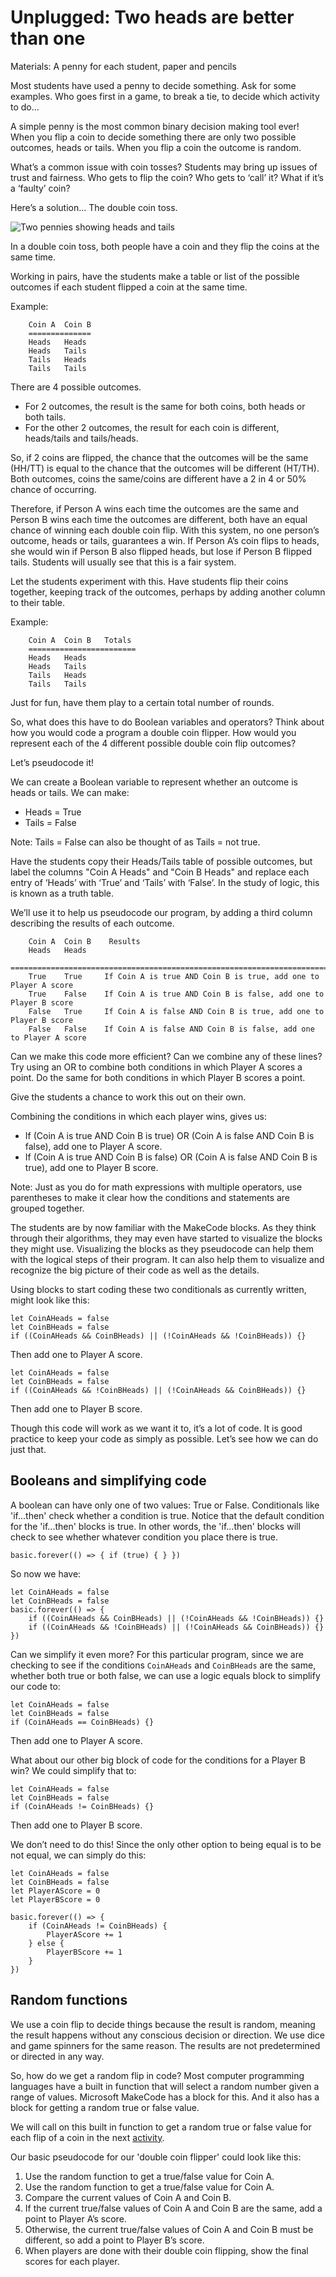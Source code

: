 # Unplugged: Two heads are better than one

Materials: A penny for each student, paper and pencils 

Most students have used a penny to decide something. Ask for some examples. 
Who goes first in a game, to break a tie, to decide which activity to do... 

A simple penny is the most common binary decision making tool ever! 
When you flip a coin to decide something there are only two possible outcomes, heads or tails. 
When you flip a coin the outcome is random. 

 
What’s a common issue with coin tosses? Students may bring up issues of trust and fairness. Who gets to flip the coin? Who gets to ‘call’ it? What if it’s a ‘faulty’ coin?
 
Here’s a solution... The double coin toss. 

![Two pennies showing heads and tails](/static/courses/csintro/booleans/pennies.png)

In a double coin toss, both people have a coin and they flip the coins at the same time. 

Working in pairs, have the students make a table or list of the possible outcomes if each student flipped a coin at the same time.

Example:
 
```
    Coin A  Coin B
    ==============
    Heads   Heads
    Heads   Tails
    Tails   Heads
    Tails   Tails
```

There are 4 possible outcomes.

* For 2 outcomes, the result is the same for both coins, both heads or both tails.
* For the other 2 outcomes, the result for each coin is different, heads/tails and tails/heads.
 
So, if 2 coins are flipped, the chance that the outcomes will be the same (HH/TT) is equal to the chance that the outcomes will be different (HT/TH).  Both outcomes, coins the same/coins are different have a 2 in 4 or 50% chance of occurring.

Therefore, if Person A wins each time the outcomes are the same and Person B wins each time the outcomes are different, both have an equal chance of winning each double coin flip.  With this system, no one person’s outcome, heads or tails, guarantees a win.  If Person A’s coin flips to heads, she would win if Person B also flipped heads, but lose if Person B flipped tails. Students will usually see that this is a fair system.
 
Let the students experiment with this. Have students flip their coins together, keeping track of the outcomes, perhaps by adding another column to their table.

Example:
 
```
    Coin A  Coin B   Totals
    ======================== 
    Heads   Heads
    Heads   Tails
    Tails   Heads
    Tails   Tails
```
 
Just for fun, have them play to a certain total number of rounds.  

So, what does this have to do Boolean variables and operators? Think about how you would code a program a double coin flipper. How would you represent each of the 4 different possible double coin flip outcomes?

Let’s pseudocode it! 
 
We can create a Boolean variable to represent whether an outcome is heads or tails. We can make:

* Heads = True
* Tails = False

Note: Tails = False can also be thought of as Tails = not true. 

Have the students copy their Heads/Tails table of possible outcomes, but label the columns "Coin A Heads" and "Coin B Heads" and replace each entry of ‘Heads’ with ‘True’ and ‘Tails’ with ‘False’.  In the study of logic, this is known as a truth table.

We’ll use it to help us pseudocode our program, by adding a third column describing the results of each outcome.

```
    Coin A  Coin B    Results 
    Heads   Heads
    ================================================================================== 
    True    True     If Coin A is true AND Coin B is true, add one to Player A score 
    True    False    If Coin A is true AND Coin B is false, add one to Player B score 
    False   True     If Coin A is false AND Coin B is true, add one to Player B score 
    False   False    If Coin A is false AND Coin B is false, add one to Player A score 
``` 

Can we make this code more efficient? Can we combine any of these lines? Try using an OR to combine both conditions in which Player A scores a point. Do the same for both conditions in which Player B scores a point. 

Give the students a chance to work this out on their own. 

Combining the conditions in which each player wins, gives us: 

* If (Coin A is true AND Coin B is true) OR (Coin A is false AND Coin B is false), add one to Player A score. 
* If (Coin A is true AND Coin B is false) OR (Coin A is false AND Coin B is true), add one to Player B score. 

Note: Just as you do for math expressions with multiple operators, use parentheses to make it clear how the conditions and statements are grouped together.

The students are by now familiar with the MakeCode blocks. As they think through their algorithms, they may even have started to visualize the blocks they might use.  Visualizing the blocks as they pseudocode can help them with the logical steps of their program.  It can also help them to visualize and recognize the big picture of their code as well as the details.

Using blocks to start coding these two conditionals as currently written, might look like this: 

```block
let CoinAHeads = false
let CoinBHeads = false
if ((CoinAHeads && CoinBHeads) || (!CoinAHeads && !CoinBHeads)) {}
```

Then add one to Player A score.

```block
let CoinAHeads = false
let CoinBHeads = false
if ((CoinAHeads && !CoinBHeads) || (!CoinAHeads && CoinBHeads)) {}
```

Then add one to Player B score. 

Though this code will work as we want it to, it’s a lot of code. It is good practice to keep your code as simply as possible. Let’s see how we can do just that. 

## Booleans and simplifying code 

A boolean can have only one of two values: True or False. Conditionals like 'if...then' check whether a condition is true. Notice that the default condition for the 'if...then' blocks is true. In other words, the 'if...then' blocks will check to see whether whatever condition you place there is true.

```block 
basic.forever(() => { if (true) { } })
```

So now we have:

```block
let CoinAHeads = false
let CoinBHeads = false 
basic.forever(() => {
    if ((CoinAHeads && CoinBHeads) || (!CoinAHeads && !CoinBHeads)) {}
    if ((CoinAHeads && !CoinBHeads) || (!CoinAHeads && CoinBHeads)) {}
})
```

Can we simplify it even more? For this particular program, since we are checking to see if the conditions `CoinAHeads` and `CoinBHeads` are the same, whether both true or both false, we can use a logic equals block to simplify our code to: 

```block
let CoinAHeads = false
let CoinBHeads = false
if (CoinAHeads == CoinBHeads) {}
```

Then add one to Player A score. 

What about our other big block of code for the conditions for a Player B win? We could simplify that to:
 
```block
let CoinAHeads = false
let CoinBHeads = false
if (CoinAHeads != CoinBHeads) {}
```

Then add one to Player B score.

We don’t need to do this! Since the only other option to being equal is to be not equal, we can simply do this:

```block
let CoinAHeads = false
let CoinBHeads = false
let PlayerAScore = 0
let PlayerBScore = 0

basic.forever(() => {
    if (CoinAHeads != CoinBHeads) {
        PlayerAScore += 1
    } else {
        PlayerBScore += 1
    }
})
```

## Random functions

We use a coin flip to decide things because the result is random, meaning the result happens without any conscious decision or direction. We use dice and game spinners for the same reason. The results are not predetermined or directed in any way.

So, how do we get a random flip in code? Most computer programming languages have a built in function that will select a random number given a range of values. Microsoft MakeCode has a block for this.  And it also has a block for getting a random true or false value.

We will call on this built in function to get a random true or false value for each flip of a coin in the next [activity](/courses/csintro/booleans/activity).

Our basic pseudocode for our 'double coin flipper' could look like this: 

1. Use the random function to get a true/false value for Coin A.
2. Use the random function to get a true/false value for Coin A.
3. Compare the current values of Coin A and Coin B.
4. If the current true/false values of Coin A and Coin B are the same, add a point to Player A’s score.
5. Otherwise, the current true/false values of Coin A and Coin B must be different, so add a point to Player B’s score.
6. When players are done with their double coin flipping, show the final scores for each player.
